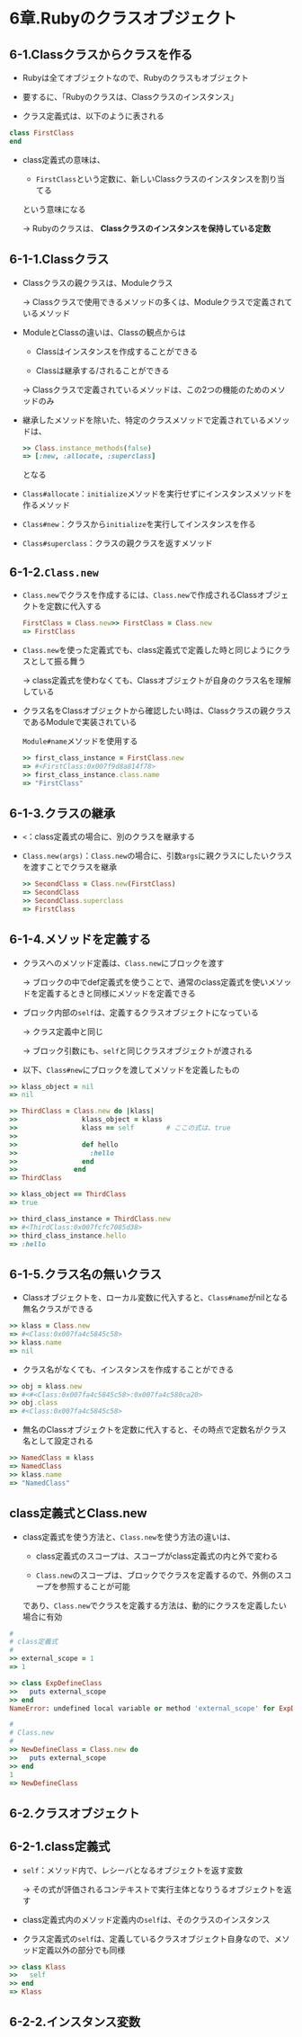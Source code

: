 6章.Rubyのクラスオブジェクト
========================

## 6-1.Classクラスからクラスを作る

* Rubyは全てオブジェクトなので、Rubyのクラスもオブジェクト

* 要するに、「Rubyのクラスは、Classクラスのインスタンス」

* クラス定義式は、以下のように表される

```ruby
class FirstClass
end
```

* class定義式の意味は、

  * `FirstClass`という定数に、新しいClassクラスのインスタンスを割り当てる

  という意味になる

  -> Rubyのクラスは、 **Classクラスのインスタンスを保持している定数**



## 6-1-1.Classクラス

* Classクラスの親クラスは、Moduleクラス

  -> Classクラスで使用できるメソッドの多くは、Moduleクラスで定義されているメソッド

* ModuleとClassの違いは、Classの観点からは

  * Classはインスタンスを作成することができる

  * Classは継承する/されることができる

  -> Classクラスで定義されているメソッドは、この2つの機能のためのメソッドのみ

* 継承したメソッドを除いた、特定のクラスメソッドで定義されているメソッドは、

  ```ruby
  >> Class.instance_methods(false)
  => [:new, :allocate, :superclass]
  ```
  となる

* `Class#allocate`：`initialize`メソッドを実行せずにインスタンスメソッドを作るメソッド

* `Class#new`：クラスから`initialize`を実行してインスタンスを作る

* `Class#superclass`：クラスの親クラスを返すメソッド



## 6-1-2.`Class.new`

* `Class.new`でクラスを作成するには、`Class.new`で作成されるClassオブジェクトを定数に代入する

  ```ruby
  FirstClass = Class.new>> FirstClass = Class.new
  => FirstClass
  ```

* `Class.new`を使った定義式でも、class定義式で定義した時と同じようにクラスとして振る舞う

  -> class定義式を使わなくても、Classオブジェクトが自身のクラス名を理解している

* クラス名をClassオブジェクトから確認したい時は、Classクラスの親クラスであるModuleで実装されている

  `Module#name`メソッドを使用する

  ```ruby
  >> first_class_instance = FirstClass.new
  => #<FirstClass:0x007f9d8a814f78>
  >> first_class_instance.class.name
  => "FirstClass"
  ```



## 6-1-3.クラスの継承

* `<`：class定義式の場合に、別のクラスを継承する

* `Class.new(args)`：`Class.new`の場合に、引数`args`に親クラスにしたいクラスを渡すことでクラスを継承

  ```ruby
  >> SecondClass = Class.new(FirstClass)
  => SecondClass
  >> SecondClass.superclass
  => FirstClass
  ```



## 6-1-4.メソッドを定義する

* クラスへのメソッド定義は、`Class.new`にブロックを渡す

  -> ブロックの中でdef定義式を使うことで、通常のclass定義式を使いメソッドを定義するときと同様にメソッドを定義できる

* ブロック内部の`self`は、定義するクラスオブジェクトになっている

  -> クラス定義中と同じ

  -> ブロック引数にも、`self`と同じクラスオブジェクトが渡される

* 以下、`Class#new`にブロックを渡してメソッドを定義したもの

```ruby
>> klass_object = nil
=> nil

>> ThirdClass = Class.new do |klass|
>>                klass_object = klass
>>                klass == self        # ここの式は、true
>>
>>                def hello
>>                  :hello
>>                end
>>              end
=> ThirdClass

>> klass_object == ThirdClass
=> true

>> third_class_instance = ThirdClass.new
=> #<ThirdClass:0x007fcfc7085d38>
>> third_class_instance.hello
=> :hello
```



## 6-1-5.クラス名の無いクラス

* Classオブジェクトを、ローカル変数に代入すると、`Class#name`がnilとなる無名クラスができる

```ruby
>> klass = Class.new
=> #<Class:0x007fa4c5845c58>
>> klass.name
=> nil
```

* クラス名がなくても、インスタンスを作成することができる

```Ruby
>> obj = klass.new
=> #<#<Class:0x007fa4c5845c58>:0x007fa4c580ca20>
>> obj.class
=> #<Class:0x007fa4c5845c58>
```

* 無名のClassオブジェクトを定数に代入すると、その時点で定数名がクラス名として設定される

```ruby
>> NamedClass = klass
=> NamedClass
>> klass.name
=> "NamedClass"
```



## class定義式とClass.new

* class定義式を使う方法と、`Class.new`を使う方法の違いは、

  * class定義式のスコープは、スコープがclass定義式の内と外で変わる

  * `Class.new`のスコープは、ブロックでクラスを定義するので、外側のスコープを参照することが可能

  であり、`Class.new`でクラスを定義する方法は、動的にクラスを定義したい場合に有効

```ruby
#
# class定義式
#
>> external_scope = 1
=> 1

>> class ExpDefineClass
>>   puts external_scope
>> end
NameError: undefined local variable or method 'external_scope' for ExpDefineClass:Class

#
# Class.new
#
>> NewDefineClass = Class.new do
>>   puts external_scope
>> end
1
=> NewDefineClass
```



## 6-2.クラスオブジェクト

## 6-2-1.class定義式

* `self`：メソッド内で、レシーバとなるオブジェクトを返す変数

  -> その式が評価されるコンテキストで実行主体となりうるオブジェクトを返す

* class定義式内のメソッド定義内の`self`は、そのクラスのインスタンス

* クラス定義式の`self`は、定義しているクラスオブジェクト自身なので、メソッド定義以外の部分でも同様

```ruby
>> class Klass
>>   self
>> end
=> Klass
```



## 6-2-2.インスタンス変数
